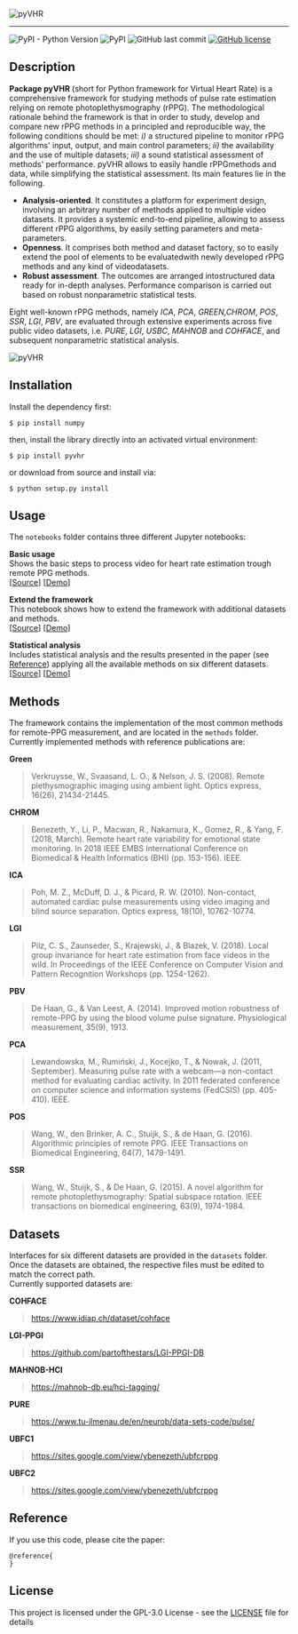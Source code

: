 ![pyVHR](https://raw.githubusercontent.com/phuselab/pyVHR/master/img/pyVHR-logo.png)

---

![PyPI - Python Version](https://img.shields.io/pypi/pyversions/pyvhr)
![PyPI](https://img.shields.io/pypi/v/pyvhr)
![GitHub last commit](https://img.shields.io/github/last-commit/phuselab/pyVHR)
[![GitHub license](https://img.shields.io/github/license/phuselab/pyVHR)](https://github.com/phuselab/pyVHR/blob/master/LICENSE)

## Description

**Package pyVHR** (short for Python framework for Virtual Heart Rate) is a comprehensive framework for studying methods of pulse rate estimation relying on remote photoplethysmography (rPPG). The methodological rationale behind the framework is that in order to study, develop and compare new rPPG methods in a principled and reproducible way, the following conditions should be met: *i)* a structured pipeline to monitor rPPG algorithms' input, output, and main control parameters; *ii)* the availability and the use of multiple datasets; *iii)* a sound statistical assessment of methods' performance.
pyVHR allows to easily handle rPPGmethods  and  data,  while  simplifying  the  statistical  assessment. Its main features lie in the following.
- **Analysis-oriented**. It  constitutes  a  platform  for  experiment design, involving an arbitrary number of methods applied to multiple video datasets. It provides a systemic end-to-end  pipeline,  allowing  to  assess  different  rPPG  algorithms, by easily setting parameters and meta-parameters.
- **Openness**. It comprises both method and dataset factory, so to easily extend the pool of elements to be evaluatedwith newly developed rPPG methods and any kind of videodatasets.
- **Robust assessment**. The outcomes are arranged intostructured data ready for in-depth analyses. Performance comparison is carried out based on robust nonparametric statistical tests.

Eight well-known rPPG methods, namely  *ICA*,  *PCA*, *GREEN,CHROM*, *POS*, *SSR*, *LGI*, *PBV*, are evaluated through extensive experiments across five public video datasets,  i.e. *PURE*, *LGI*, *USBC*, *MAHNOB* and *COHFACE*, and subsequent nonparametric statistical analysis.  

![pyVHR](https://raw.githubusercontent.com/phuselab/pyVHR/master/img/frameworkVHR.png)

## Installation

Install the dependency first:

```text
$ pip install numpy
```

then, install the library directly into an activated virtual environment:

```text
$ pip install pyvhr
```

or download from source and install via:

```text
$ python setup.py install
```

## Usage

The `notebooks` folder contains three different Jupyter notebooks:

**Basic usage**  
Shows the basic steps to process video for heart rate estimation trough remote PPG methods.  
[[Source](https://github.com/phuselab/pyVHR/blob/master/notebooks/basic_demo.ipynb)] [[Demo](https://nbviewer.jupyter.org/github/phuselab/pyVHR/blob/master/notebooks/basic_demo.ipynb)]

**Extend the framework**  
This notebook shows how to extend the framework with additional datasets and methods.  
[[Source](https://github.com/phuselab/pyVHR/blob/master/notebooks/factory_demo.ipynb)] [[Demo](https://nbviewer.jupyter.org/github/phuselab/pyVHR/blob/master/notebooks/factory_demo.ipynb)]

**Statistical analysis**  
Includes statistical analysis and the results presented in the paper (see [Reference](#reference)) applying all the available methods on six different datasets.  
[[Source](https://github.com/phuselab/pyVHR/blob/master/notebooks/test_demo.ipynb)] [[Demo](https://nbviewer.jupyter.org/github/phuselab/pyVHR/blob/master/notebooks/test_demo.ipynb)]


## Methods

The framework contains the implementation of the most common methods for remote-PPG measurement, and are located in the `methods` folder.  
Currently implemented methods with reference publications are:

**Green**
> Verkruysse, W., Svaasand, L. O., & Nelson, J. S. (2008). Remote plethysmographic imaging using ambient light. Optics express, 16(26), 21434-21445.

**CHROM**
> Benezeth, Y., Li, P., Macwan, R., Nakamura, K., Gomez, R., & Yang, F. (2018, March). Remote heart rate variability for emotional state monitoring. In 2018 IEEE EMBS International Conference on Biomedical & Health Informatics (BHI) (pp. 153-156). IEEE.

**ICA**
> Poh, M. Z., McDuff, D. J., & Picard, R. W. (2010). Non-contact, automated cardiac pulse measurements using video imaging and blind source separation. Optics express, 18(10), 10762-10774.

**LGI**
> Pilz, C. S., Zaunseder, S., Krajewski, J., & Blazek, V. (2018). Local group invariance for heart rate estimation from face videos in the wild. In Proceedings of the IEEE Conference on Computer Vision and Pattern Recognition Workshops (pp. 1254-1262).

**PBV**
> De Haan, G., & Van Leest, A. (2014). Improved motion robustness of remote-PPG by using the blood volume pulse signature. Physiological measurement, 35(9), 1913.

**PCA**
> Lewandowska, M., Rumiński, J., Kocejko, T., & Nowak, J. (2011, September). Measuring pulse rate with a webcam—a non-contact method for evaluating cardiac activity. In 2011 federated conference on computer science and information systems (FedCSIS) (pp. 405-410). IEEE.

**POS**
> Wang, W., den Brinker, A. C., Stuijk, S., & de Haan, G. (2016). Algorithmic principles of remote PPG. IEEE Transactions on Biomedical Engineering, 64(7), 1479-1491.

**SSR**
> Wang, W., Stuijk, S., & De Haan, G. (2015). A novel algorithm for remote photoplethysmography: Spatial subspace rotation. IEEE transactions on biomedical engineering, 63(9), 1974-1984.

## Datasets

Interfaces for six different datasets are provided in the `datasets` folder. Once the datasets are obtained, the respective files must be edited to match the correct path.  
Currently supported datasets are:

**COHFACE**
> https://www.idiap.ch/dataset/cohface

**LGI-PPGI**
> https://github.com/partofthestars/LGI-PPGI-DB

**MAHNOB-HCI**
> https://mahnob-db.eu/hci-tagging/

**PURE**
> https://www.tu-ilmenau.de/en/neurob/data-sets-code/pulse/

**UBFC1**
> https://sites.google.com/view/ybenezeth/ubfcrppg

**UBFC2**
> https://sites.google.com/view/ybenezeth/ubfcrppg


## Reference

If you use this code, please cite the paper:

```
@reference{
}
```

## License

This project is licensed under the GPL-3.0 License - see the [LICENSE](LICENSE) file for details
